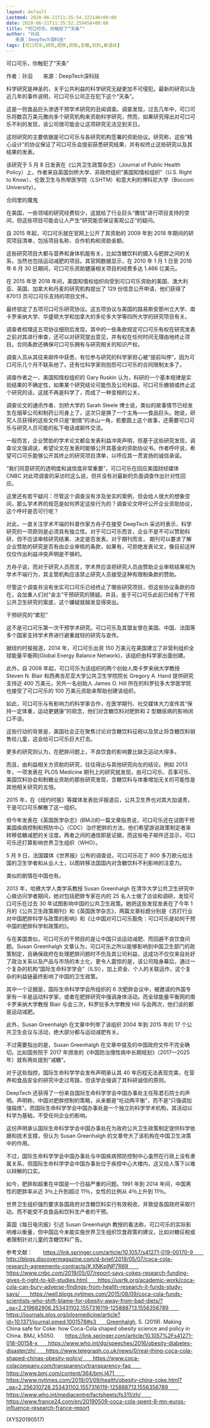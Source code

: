 ```yaml
---
layout: default
Lastmod: 2020-06-21T11:35:54.322146+00:00
date: 2020-06-21T11:35:52.259458+00:00
title: "可口可乐，你触犯了“天条”"
author: "孙滔
　　来源：DeepTech深科技"
tags: [可口可乐,研究,肥胖,资助,含糖,饮料,新语丝]
---
```


可口可乐，你触犯了“天条”

作者：孙滔　　来源：DeepTech深科技

科学研究是神圣的，关乎公共利益的科学研究无疑更加不可侵犯。最新的研究以及近几年的事件说明，可口可乐公司正在犯下这个“天条”。

这是一则食品巨头渗透干预学术研究的丑闻调查。调查发现，过去几年中，可口可乐将数百万美元撒向多个研究机构来资助科学研究，然而，如果研究得出对可口可乐不利的发现，该公司很可能会让这项研究无法见到天日。

这则研究的主要依据是可口可乐与各研究机构签署的资助协议。研究称，这些“精心设计”的协议保证了可口可乐会提前获悉研究结果，并有权终止这些研究以及其结果的发表。

该研究于 5 月 8 日发表在《公共卫生政策杂志》（Journal of Public Health Policy）上，作者来自英国剑桥大学、非政府组织“美国知情权组织”（U.S. Right to Know）、伦敦卫生与热带医学院（LSHTM）和意大利的博科尼大学（Bocconi University）。

合同里的魔鬼

在美国，一些领域的研究经费较少，这就给了行业巨头“撒钱”进行项目支持的空间，但这些项目可能会让人产生“研究能否保证客观公正”的疑问。

自 2015 年起，可口可乐就在官网上公开了其资助的 2009 年到 2018 年期间的研究项目清单，包括项目名称、合作机构和资助金额。

这些研究项目大都与营养和身体机能有关，比如含糖饮料的摄入与肥胖之间的关系，当然也包括运动减肥的项目。其官网数据显示，在 2010 年 1 月 1 日至 2018 年 6 月 30 日期间，可口可乐资助健康相关项目的经费多达 1.466 亿美元。

在 2015 年至 2018 年间，美国知情权组织向受到可口可乐资助的美国、澳大利亚、英国、加拿大和丹麦的研究机构提出了 129 份信息公开申请，他们获得了 87013 页可口可乐支持的项目文件。

最终锁定了五项可口可乐研究协议。这五项协议与美国的路易斯安那州立大学、南卡罗来纳大学、华盛顿大学和加拿大的多伦多大学等四所大学的研究项目有关。

调查者梳理这五项协议细则后发现，其中的一些条款规定可口可乐有权在研究发表之前对其进行审查，还可以对研究提出意见，并有权在任何时间无理由地终止项目。合同条款还确保可口可乐拥有与研究相关的知识产权。

调查人员从其往来邮件中获悉，有位参与研究的科学家担心被“提前叫停”，因为可口可乐几个月不联系他了。还有位科学家则抱怨可口可乐的合同限制太多了。

调查作者之一、美国知情权组织的 Gary Ruskin 认为，科研的一个基本规律是实验结果的不确定性，如果某个研究结论可能伤及公司利益，可口可乐撤销或终止这个研究的话，这就不再是科学了，而成了一种变相的公关。

调查论文的通讯作者、剑桥大学的 Sarah Steele 博士说，类似的故事情节已经发生在烟草公司和制药公司身上了，这次只是换了一个主角——食品巨头。她说，研究人员获得的这些文件只是“剧情”的冰山一角，若要圆上这个故事，还需要可口可乐与研究人员可能的私下电话或邮件交流。

一般而言，企业赞助的学术论文都会发表利益冲突声明，但基于这些研究发现，调查论文强调说，希望论文在发表时能够公开其基金的资助协议书。作者呼吁说，希望可口可乐能够公开其终止的研究项目清单，以呼应其一贯宣扬的诚信承诺。

“我们同意研究的透明度和诚信度非常重要”，可口可乐在回应美国财经媒体 CNBC 对此项调查的采访时这么说，但并没有对最新的负面调查作出针对性回应。

这里还有若干疑问：尽管这个调查没有涉及坐实的案例，但会给人很大的想象空间，那么学术界的规范是如何界定这些行为的？调查论文呼吁公开企业资助协议，这个呼吁是否可行呢？

对此，一直关注学术不端的科普作家方舟子在接受 DeepTech 采访时表示，科学研究的一项原则是必须具有独立性。对于可口可乐而言，企业不是不可以赞助科研，但不应该审核研究结果、决定是否发表。对于期刊而言， 期刊可以要求了解企业赞助的研究是否有由企业审核的条款，如果有，可拒绝发表论文，像目前这样仅仅作出利益冲突声明是不够的。

方舟子说，而对于研究人员而言，学术界应该把研究人员由赞助企业审核结果视为学术不端行为，其主管机构应该禁止研究人员接受这种有限制条款的赞助。

尽管这个调查并没有坐实可口可乐已经终止了哪些研究项目，但这些协议条款的存在，会加重人们对“金主”干预研究的猜疑。并且，鉴于可口可乐此前已经有了干预公共卫生研究的案底，这个嫌疑就越发显得突出。

干预研究的“累犯”

这不是可口可乐第一次干预学术研究。可口可乐及其盟友曾在美国、中国、法国等多个国家支持学术界进行避重就轻的研究与宣传。

据纽约时报报道，2014 年，可口可乐出资 150 万美元在美国建立了非营利组织全球能量平衡网(Global Energy Balance Network)，该组织由科学家出面创建。

此外，自 2008 年起，可口可乐为该组织的两个创始人南卡罗来纳大学教授 Steven N. Blair 和西弗吉尼亚大学公共卫生学院院长 Gregory A. Hand 提供研究支持近 400 万美元，另外一名创始人 James O. Hill 所在的科罗拉多大学医学院也接受了可口可乐的 100 万美元资助来帮助创建该组织。

如此，可口可乐与有影响力的科学家合作，在医学期刊、社交媒体大力宣传其“保持一定体重，运动更健康”的观念，他们对含糖饮料对肥胖和 2 型糖尿病的影响闭口不谈。

这些行动的背景是，美国社会正在聚焦讨论对含糖饮料征税以及禁止将含糖饮料销售给儿童，这会给可口可乐巨大打击。

更多的研究则认为，在肥胖问题上，不良饮食的影响要比缺乏运动大得多。

而且，由利益相关方资助的研究，往往得出与其他研究向左的结论。例如 2013 年，一项发表在 PLOS Medicine 期刊上的研究就发现，由可口可乐、百事可乐、美国饮料协会和制糖业资助的那些研究发现，含糖饮料与体重增加无关的可能性是其他相关研究的五倍。

2015 年，在《纽约时报》等媒体发表批评报道后，公共卫生界也对其大加谴责，于是可口可乐解散了这一组织。

但今年发表在《英国医学杂志》(BMJ)的一篇文章指责说，可口可乐还在试图干预美国疾病控制和预防中心（CDC）治疗肥胖的方法，他们希望游说政策制定者来转移低糖减肥的关注度。两者之间的通信即是证据，而这些电子邮件还显示，可口可乐还打算影响世界卫生组织（WHO）。

5 月 9 日，法国媒体《世界报》公布的调查说，可口可乐花了 800 多万欧元给法国的卫生学者和从业人士，以图转移法国国内对含糖饮料不利影响的注意力。

类似的剧情在中国也有。

2013 年，哈佛大学人类学系教授 Susan Greenhalgh 在清华大学公共卫生研究中心做访问学者期间，她对包括肥胖专家在内的 25 名人士做了访谈和调研，发现可口可乐在过去 30 年试图影响中国的公共卫生政策。她把这些发现发表在了今年 1 月的《公共卫生政策期刊》和《英国医学杂志》，两篇文章标题分别是《苏打行业对中国肥胖科学与政策的影响》和《让中国对可口可乐豁免：可口可乐是如何干预中国的肥胖科学和政策的》。

与在美国类似，可口可乐的干预目的是让中国只谈运动减肥、而回避不良饮食问题。Susan Greenhalgh 文章认为，可口可乐之所以能够影响到中国卫生部门的政策制定，且确保政府在处理肥胖问题时不伤及其公司利益，这成功不仅仅来自处好了政治关系以及产品与市场的本土化，更令人震惊的是，该公司隐身幕后，通过一个复杂的机构“国际生命科学学会”（ILSI），加上资金、个人的关联运作，这个复杂的利益链最终影响了中国的卫生政策。

其中一个证据是，国际生命科学学会所组织的 6 次肥胖会议中，被邀请的外国专家有一半是运动科学家，或者在肥胖研究中强调身体活动。而全球能量平衡网的南卡罗来纳大学教授 Blair 与会三次，科罗拉多大学教授 Hill 与会两次，他们谈的都是运动减肥。

此外，Susan Greenhalgh 在文章中列举了该组织 2004 年到 2015 年的 17 个公共卫生会议与活动，绝大部分都与运动减肥有关。

不过需要指出的是，Susan Greenhalgh 在文章中提及的中国政府文件不完全确切。比如国务院于 2017 年颁发的《中国防治慢性病中长期规划》（2017—2025年）就有两处提到“减糖”。

对于这些指控，国际生命科学学会发布声明承认其 40 年历程无法表现完美，在营养和食品安全的研究中走过弯路，但该学会强调了其科研诚信的原则。

DeepTech 还获得了一份来自国际生命科学学会中国办事处主任陈君石院士的声明。声明称，中国对肥胖控制的策略，从来都是“吃动两平衡”，而不是“只强调加强锻炼”。而国际生命科学学会中国办事处是一个独立的科学学术机构，其活动以科学为基础，不受任何企业的影响。

这份声明承认国际生命科学学会中国办事处在为政府公共卫生政策制定提供科学依据和技术支撑，但认为 Susan Greenhalgh 的文章夸大了该机构在中国卫生决策中的作用。

不过，国际生命科学学会中国办事处与中国疾病预防控制中心虽然在行政上没有隶属关系，但国际生命科学学会中国办事处位于疾控中心大楼内，这又给人落下以难以辩解的口实。

如今，肥胖和超重在中国是一个日益严重的问题。1991 年到 2014 年间，中国男性的肥胖率从近 3％上升到超过 11％，女性的比例从 4％上升到 11％。

世界卫生组织强烈要求各国政府对含糖饮料实行有效税收，并敦促各国政府采取行动，而不能受不良食品和饮料生产者的干预。

英国《每日电讯报》引述 Susan Greenhalgh 教授的看法称，可口可乐的实际影响难以衡量，但中国迄今未能实施世界卫生组织饮食政策的建议，比如对糖征税或者限制针对儿童的含糖饮料广告。

参考文献：　　https://link.springer.com/article/10.1057/s41271-019-00170-9　　http://blogs.discovermagazine.com/d-brief/2019/05/07/coca-cola-research-agreements-contracts/#.XNKpINP7R69　　https://www.cnbc.com/2019/05/07/report-says-cokes-research-funding-gives-it-right-to-kill-studies.html　　https://usrtk.org/academic-work/coca-cola-can-bury-adverse-findings-from-health-research-it-funds-study-says/　　https://well.blogs.nytimes.com/2015/08/09/coca-cola-funds-scientists-who-shift-blame-for-obesity-away-from-bad-diets/?_ga=2.219682906.253431102.1557316119-125888713.1556356789　　https://journals.plos.org/plosmedicine/article?id=10.1371/journal.pmed.1001578#s3　　Greenhalgh, S. (2019). Making China safe for Coke: how Coca-Cola shaped obesity science and policy in China. BMJ, k5050.　　https://link.springer.com/article/10.1057%2Fs41271-018-00158-x　　https://www.who.int/dg/speeches/2016/obesity-diabetes-disaster/zh/　　https://www.telegraph.co.uk/news/0/real-thing-coca-cola-shaped-chinas-obesity-policy/　　https://www.coca-colacompany.com/transparency/transparency-faq　　https://www.bmj.com/content/364/bmj.l471　　https://www.nytimes.com/2019/01/09/health/obesity-china-coke.html?_ga=2.256310728.253431102.1557316119-125888713.1556356789　　https://www.who.int/mediacentre/factsheets/fs311/zh/　　https://www.france24.com/en/20190509-coca-cola-spent-8-mn-euros-influence-research-france-report

(XYS20190517)

